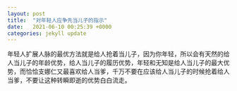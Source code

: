```yaml
---
layout: post
title:  "对年轻人应争先当儿子的指示"
date:   2021-06-10 00:25:39 +0000
categories: jekyll update
---
```

年轻人扩展人脉的最优方法就是给人抢着当儿子，因为你年轻，所以会有天然的给人当儿子的年龄优势，给人当儿子的履历优势，年轻和无知是给人当儿子的最大优势，而恰恰支娜仁又最喜欢给人当爹，千万不要在应该给人当儿子的时候抢着给人当爹，不要让这种转瞬即逝的优势白白流走。